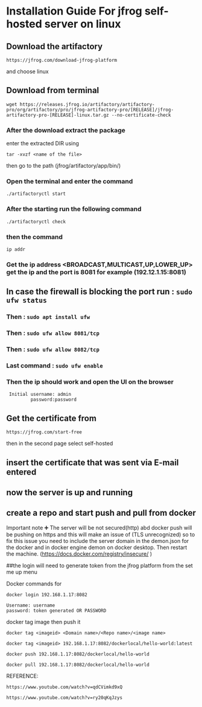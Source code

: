 # Installation Guide For jfrog self-hosted server on linux



## Download the artifactory 
```
https://jfrog.com/download-jfrog-platform
```
and choose linux
## Download from terminal 
```
wget https://releases.jfrog.io/artifactory/artifactory-pro/org/artifactory/pro/jfrog-artifactory-pro/[RELEASE]/jfrog-artifactory-pro-[RELEASE]-linux.tar.gz --no-certificate-check 
```

### After the download extract the package 
enter the extracted DIR 
using 
```
tar -xvzf <name of the file>
```
then go to the path (jfrog/artifactory/app/bin/)

### Open the terminal and enter the command 
```
./artifactoryctl start
```
### After the starting run the following command
```
./artifactoryctl check
``` 

### then the command 
```
ip addr
```
### Get the ip address <BROADCAST,MULTICAST,UP,LOWER_UP> get the ip and the port is 8081 for example (192.12.1.15:8081)

## In case the firewall is blocking the port run : ```sudo ufw status```
### Then : ```sudo apt install ufw```
### Then : ```sudo ufw allow 8081/tcp```
### Then : ```sudo ufw allow 8082/tcp```
### Last command : ```sudo ufw enable ```
### Then the ip should work and open the UI on the browser
```
 Initial username: admin 
         password:password
```
## Get the certificate from
```
https://jfrog.com/start-free 
``` 
then in the second page select self-hosted
## insert the certificate that was sent via E-mail entered 
## now the server is up and running 
## create a repo and start push and pull from docker 



Important note ➕
The server will be not secured(http) abd docker push will be pushing on https and this will make an issue of (TLS unrecognized) so to fix this issue you need to include the server domain in the demon.json for the docker and in docker engine demon on docker desktop. Then restart the machine. 
(https://docs.docker.com/registry/insecure/ )

##the login will need to generate token from the jfrog platform from the set me up menu 

Docker commands for
```
docker login 192.168.1.17:8082
```
```
Username: username 
password: token generated OR PASSWORD
```

docker tag image then push it

```
docker tag <imageid> <Domain name>/<Repo name>/<image name>
  ```
```
docker tag <imageid> 192.168.1.17:8082/dockerlocal/hello-world:latest
```
```
docker push 192.168.1.17:8082/dockerlocal/hello-world
```
```
docker pull 192.168.1.17:8082/dockerlocal/hello-world
```


REFERENCE:
``` 
https://www.youtube.com/watch?v=qdCVimkd9xQ 
```
``` 
https://www.youtube.com/watch?v=ry20qKqJzys
```
